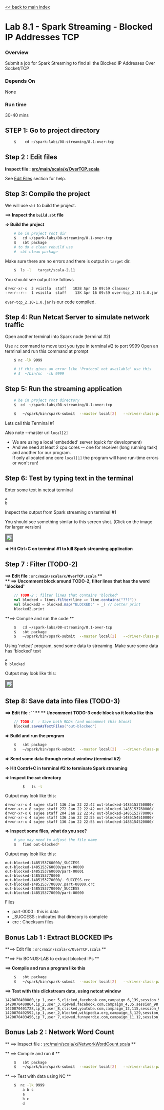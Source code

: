<link rel='stylesheet' href='../../assets/css/main.css'/>

[<< back to main index](../../README.md) 

Lab 8.1 - Spark Streaming - Blocked IP Addresses TCP 
==================================

### Overview
Submit a job for Spark Streaming to find all the Blocked IP Addresses Over Socket/TCP

### Depends On 
None

### Run time
30-40 mins


## STEP 1: Go to project directory
```bash
    $    cd ~/spark-labs/08-streaming/8.1-over-tcp
```


## Step 2 : Edit files
**Inspect file : [src/main/scala/x/OverTCP.scala](src/main/scala/x/OverTCP.scala)**  

See [Edit Files](../../edit-files.md) section for help.


## Step 3: Compile the project
We will use `sbt` to build the project.  

**==> Inspect the `build.sbt` file**

**=> Build the project**
```bash
    # be in project root dir
    $   cd ~/spark-labs/08-streaming/8.1-over-tcp  
    $   sbt package
    # to do a clean rebuild use
    #  sbt clean package
```

Make sure there are no errors and there is output in `target` dir.
```bash
    $  ls -l   target/scala-2.11
```

You should see output like follows

```console
drwxr-xr-x  3 vsistla  staff   102B Apr 16 09:59 classes/
-rw-r--r--  1 vsistla  staff    13K Apr 16 09:59 over-tcp_2.11-1.0.jar
```

`over-tcp_2.10-1.0.jar`  is our code compiled.
 

## Step 4: Run Netcat Server to simulate network traffic

Open another terminal into Spark node (terminal #2)

Use `nc` command to move text you type in terminal #2 to port 9999
Open an terminal and run this command at prompt

```bash
    $ nc -lk 9999

    # if this gives an error like 'Protocol not available' use this
    # $  ~/bin/nc  -lk 9999
```

## Step 5: Run the streaming application

```bash
    # be in project root directory
    $  cd  ~/spark-labs/08-streaming/8.1-over-tcp

    $   ~/spark/bin/spark-submit  --master local[2]   --driver-class-path logging/  --class x.OverTCP target/scala-2.11/over-tcp_2.11-1.0.jar
```

Lets call this Terminal #1

Also note --master url `local[2]`
* We are using a local 'embedded' server  (quick for development)
* And we need at least 2 cpu cores -- one for receiver (long running task) and another for our program.  
If only allocated one core `local[1]`  the program will have run-time errors or won't run!


## Step 6:  Test by typing text in the terminal

Enter some text in netcat terminal

```
a
b
```

Inspect the output from Spark streaming on terminal #1

You should see something similar to this screen shot.
(Click on the image for larger version)   

<a href="../../images/8.1a"><img src="../../images/8.1a.png" style="border: 5px solid grey; max-width:100%;"/></a>

**=>  Hit Ctrl+C  on terminal #1 to kill Spark streaming application**

## Step 7 : Filter (TODO-2)
**==>  Edit file :  `src/main/scala/x/OverTCP.scala`  **  
** ==> Uncomment block around TODO-2, filter lines that has the word 'blocked'**

```scala
    // TODO-2 : filter lines that contains 'blocked'
    val blocked = lines.filter(line => line.contains("???"))
    val blocked2 = blocked.map("BLOCKED:" + _) // better print
    blocked2.print
```
**==> Compile and run the code **

```bash
    $   cd ~/spark-labs/08-streaming/8.1-over-tcp  
    $   sbt package
    $   ~/spark/bin/spark-submit  --master local[2]   --driver-class-path logging/  --class x.OverTCP target/scala-2.11/over-tcp_2.11-1.0.jar    
```

Using 'netcat' program, send some data to streaming.  Make sure some data has 'blocked' text

```
a
b blocked
```

Output may look like this:

<a href="../../images/8.1b"><img src="../../images/8.1b.png" style="border: 5px solid grey; max-width:100%;"/></a>

## Step 8: Save data into files (TODO-3)

**==> Edit file : `` **
** Uncomment TODO-3 code block so it looks like this**

```scala
    // TODO-3  : Save both RDDs (and uncomment this block)
    blocked.saveAsTextFiles("out-blocked")
```

**=> Build and run the program**
```bash
    $   sbt package
    $   ~/spark/bin/spark-submit  --master local[2]   --driver-class-path logging/  --class x.OverTCP target/scala-2.11/over-tcp_2.11-1.0.jar 
```

**=> Send some data through netcat window (terminal #2)**

**=> Hit Contrl+C in terminal #2 to terminate Spark streaming**

**=> Inspect the `out` directory**

```bash
        $   ls -l
```

Output may look like this:

```console
drwxr-xr-x 4 sujee staff 136 Jan 22 22:42 out-blocked-1485153750000/
drwxr-xr-x 8 sujee staff 272 Jan 22 22:42 out-blocked-1485153760000/
drwxr-xr-x 6 sujee staff 204 Jan 22 22:42 out-blocked-1485153770000/
drwxr-xr-x 4 sujee staff 136 Jan 22 22:55 out-blocked-1485154510000/
drwxr-xr-x 4 sujee staff 136 Jan 22 22:55 out-blocked-1485154520000/
```

**=> Inspect some files, what do you see?**

```bash
    # you may need to adjust the file name 
    $   find out-blocked*
```

Output may look like this:

```console
out-blocked-1485153760000/_SUCCESS
out-blocked-1485153760000/part-00000
out-blocked-1485153760000/part-00001
out-blocked-1485153770000
out-blocked-1485153770000/._SUCCESS.crc
out-blocked-1485153770000/.part-00000.crc
out-blocked-1485153770000/_SUCCESS
out-blocked-1485153770000/part-00000
```

Files
* part-0000 : this is data
* _SUCCESS : indicates that direcory is complete
* crc : Checksum files

## Bonus Lab  1 : Extract BLOCKED IPs
**==> Edit file :  `src/main/scala/x/OverTCP.scala`  **  

**==> Fix BONUS-LAB to extract blocked IPs **

**==> Compile and run a program like this**

```bash
    $   sbt package
    $   ~/spark/bin/spark-submit  --master local[2]   --driver-class-path logging/  --class x.OverTCP target/scala-2.11/over-tcp_2.11-1.0.jar 
```

**==> Test with this clickstream data, using netcat window**

```
1420070400000,ip_1,user_5,clicked,facebook.com,campaign_6,139,session_98
1420070400864,ip_2,user_3,viewed,facebook.com,campaign_4,35,session_98
1420070401728,ip_8,user_8,clicked,youtube.com,campaign_12,115,session_92
1420070402592,ip_1,user_2,blocked,wikipedia.org,campaign_5,129,session_91
1420070403456,ip_7,user_7,viewed,funnyordie.com,campaign_11,12,session_13
```

## Bonus Lab  2 : Network Word Count
** ==> Inspect file : [src/main/scala/x/NetworkWordCount.scala](src/main/scala/x/NetworkWordCount.scala)  ** 

** ==> Compile and run it **
```bash
    $   sbt package
    $   ~/spark/bin/spark-submit  --master local[2]   --driver-class-path logging/  --class x.NetworkWordCount target/scala-2.11/over-tcp_2.11-1.0.jar 
```

** ==> Test with data using NC **
```bash
    $  nc -lk 9999
        a b c
        a
        b c 
        d
```